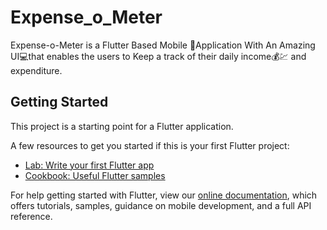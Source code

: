 # Expense_o_Meter

Expense-o-Meter is a Flutter Based Mobile 📲Application 
With An Amazing UI💻that enables the users to 
Keep a track of their daily income💰💹 and expenditure.

## Getting Started

This project is a starting point for a Flutter application.

A few resources to get you started if this is your first Flutter project:

- [Lab: Write your first Flutter app](https://flutter.dev/docs/get-started/codelab)
- [Cookbook: Useful Flutter samples](https://flutter.dev/docs/cookbook)

For help getting started with Flutter, view our
[online documentation](https://flutter.dev/docs), which offers tutorials,
samples, guidance on mobile development, and a full API reference.
